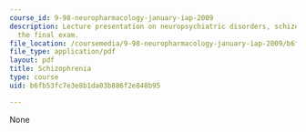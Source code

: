 ```yaml
---
course_id: 9-98-neuropharmacology-january-iap-2009
description: Lecture presentation on neuropsychiatric disorders, schizophrenia, and
  the final exam.
file_location: /coursemedia/9-98-neuropharmacology-january-iap-2009/b6fb53fc7e3e8b1da03b886f2e848b95_lecture_4.pdf
file_type: application/pdf
layout: pdf
title: Schizophrenia
type: course
uid: b6fb53fc7e3e8b1da03b886f2e848b95

---
```

None